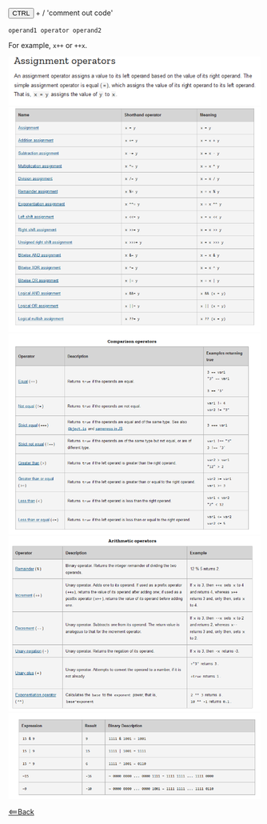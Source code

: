 <button>CTRL</button> + /      'comment out code'


<code>operand1 operator operand2</code>

<p>For example, <code>x++</code> or <code>++x</code>.</p>

![](11.png)
<br>
![](22.png)
<br>
![](33.png)
<br>
![](44.png)
<br>
![](55.png)
<br>


[<==Back](README.md)
